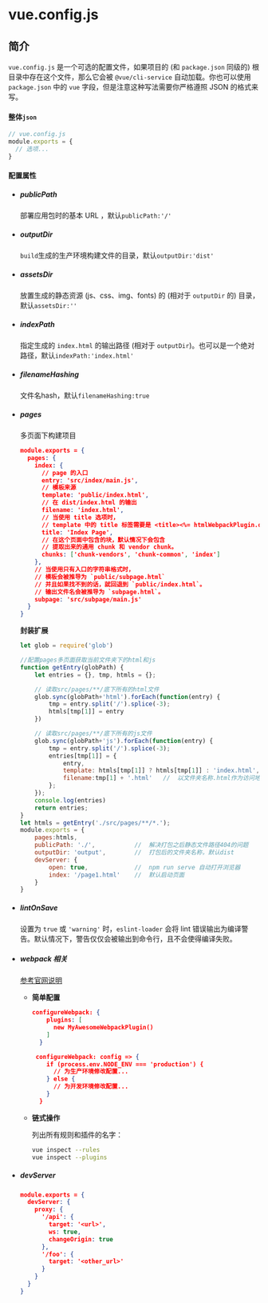 # vue.config.js

## 简介

`vue.config.js` 是一个可选的配置文件，如果项目的 (和 `package.json` 同级的) 根目录中存在这个文件，那么它会被 `@vue/cli-service` 自动加载。你也可以使用 `package.json` 中的 `vue` 字段，但是注意这种写法需要你严格遵照 JSON 的格式来写。

#### 整体`json`

```js
// vue.config.js
module.exports = {
  // 选项...
}
```

#### 配置属性

- ##### publicPath

  部署应用包时的基本 URL ，默认`publicPath:'/'`

- ##### outputDir

  `build`生成的生产环境构建文件的目录，默认`outputDir:'dist'`

- ##### assetsDir

  放置生成的静态资源 (js、css、img、fonts) 的 (相对于 `outputDir` 的) 目录，默认`assetsDir:''`

- ##### indexPath

  指定生成的 `index.html` 的输出路径 (相对于 `outputDir`)。也可以是一个绝对路径，默认`indexPath:'index.html'`

- ##### filenameHashing

  文件名hash，默认`filenameHashing:true`

- ##### pages

  多页面下构建项目

  ```json
  module.exports = {
    pages: {
      index: {
        // page 的入口
        entry: 'src/index/main.js',
        // 模板来源
        template: 'public/index.html',
        // 在 dist/index.html 的输出
        filename: 'index.html',
        // 当使用 title 选项时，
        // template 中的 title 标签需要是 <title><%= htmlWebpackPlugin.options.title %></title>
        title: 'Index Page',
        // 在这个页面中包含的块，默认情况下会包含
        // 提取出来的通用 chunk 和 vendor chunk。
        chunks: ['chunk-vendors', 'chunk-common', 'index']
      },
      // 当使用只有入口的字符串格式时，
      // 模板会被推导为 `public/subpage.html`
      // 并且如果找不到的话，就回退到 `public/index.html`。
      // 输出文件名会被推导为 `subpage.html`。
      subpage: 'src/subpage/main.js'
    }
  }
  ```

  **封装扩展**

  ```js
  let glob = require('glob')
  
  //配置pages多页面获取当前文件夹下的html和js
  function getEntry(globPath) {
      let entries = {}, tmp, htmls = {};
  
      // 读取src/pages/**/底下所有的html文件
      glob.sync(globPath+'html').forEach(function(entry) {
          tmp = entry.split('/').splice(-3);
          htmls[tmp[1]] = entry
      })
  
      // 读取src/pages/**/底下所有的js文件
      glob.sync(globPath+'js').forEach(function(entry) {
          tmp = entry.split('/').splice(-3);
          entries[tmp[1]] = {
              entry,
              template: htmls[tmp[1]] ? htmls[tmp[1]] : 'index.html', //  当前目录没有有html则以共用的public/index.html作为模板
              filename:tmp[1] + '.html'   //  以文件夹名称.html作为访问地址
          };
      });
      console.log(entries)
      return entries;
  }
  let htmls = getEntry('./src/pages/**/*.');
  module.exports = {
      pages:htmls,
      publicPath: './',           //  解决打包之后静态文件路径404的问题
      outputDir: 'output',        //  打包后的文件夹名称，默认dist
      devServer: {
          open: true,             //  npm run serve 自动打开浏览器
          index: '/page1.html'    //  默认启动页面
      }
  }
  ```

- ##### lintOnSave

  设置为 `true` 或 `'warning'` 时，`eslint-loader` 会将 lint 错误输出为编译警告。默认情况下，警告仅仅会被输出到命令行，且不会使得编译失败。

- ##### webpack 相关

  [参考官网说明](https://cli.vuejs.org/zh/guide/webpack.html)

  - **简单配置**

    ```json
    configureWebpack: {
        plugins: [
          new MyAwesomeWebpackPlugin()
        ]
      }
    ```

    ```json
     configureWebpack: config => {
        if (process.env.NODE_ENV === 'production') {
          // 为生产环境修改配置...
        } else {
          // 为开发环境修改配置...
        }
      }
    ```

    

  - **链式操作**

    列出所有规则和插件的名字：

    ```bash
    vue inspect --rules
    vue inspect --plugins
    ```

    

- ##### devServer

  ```json
  module.exports = {
    devServer: {
      proxy: {
        '/api': {
          target: '<url>',
          ws: true,
          changeOrigin: true
        },
        '/foo': {
          target: '<other_url>'
        }
      }
    }
  }
  ```

  